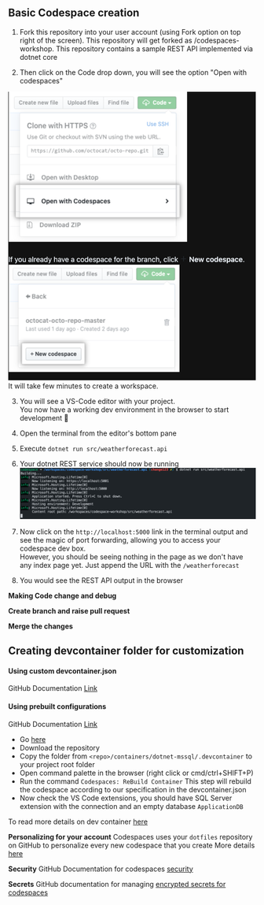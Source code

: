 ## Basic Codespace creation
1. Fork this repository into your user account (using Fork option on top right of the screen). This repository will get forked as <username>/codespaces-workshop.
This repository contains a sample REST API implemented via dotnet core

2. Then click on the Code drop down, you will see the option "Open with codespaces"

![Open With Codespaces](./images/opencodespace.png)It will take few minutes to create a workspace.

3. You will see a VS-Code editor with your project.<br>You now have a working dev environment in the browser to start development 🎉

1. Open the terminal from the editor's bottom pane
2. Execute ```dotnet run src/weatherforecast.api```
3. Your dotnet REST service should now be running
![terminal](./images/runproject.png)

4. Now click on the ```http://localhost:5000``` link in the terminal output and see the magic of port forwarding, allowing you to access your codespace dev box.
<br>However, you should be seeing nothing in the page as we don't have any index page yet. Just append the URL with the ```/weatherforecast```

5. You would see the REST API output in the browser

**Making Code change and debug**

**Create branch and raise pull request**

**Merge the changes**

## Creating devcontainer folder for customization

#### Using custom devcontainer.json
GitHub Documentation [Link](https://docs.github.com/en/github/developing-online-with-codespaces/configuring-codespaces-for-your-project#creating-a-custom-codespace-configuration)

#### Using prebuilt configurations
GitHub Documentation [Link](https://docs.github.com/en/github/developing-online-with-codespaces/configuring-codespaces-for-your-project#using-a-pre-built-container-configuration)



- Go [here](https://github.com/microsoft/vscode-dev-containers)
- Download the repository
- Copy the folder from ```<repo>/containers/dotnet-mssql/.devcontainer``` to your project root folder
- Open command palette in the browser (right click or cmd/ctrl+SHIFT+P)
- Run the command ```Codespaces: ReBuild Container```
  This step will rebuild the codespace according to our specification in the devcontainer.json
- Now check the VS Code extensions, you should have SQL Server extension with the connection and an empty database ```ApplicationDB```

To read more details on dev container [here](https://code.visualstudio.com/docs/remote/create-dev-container)

**Personalizing for your account**
Codespaces uses your ```dotfiles``` repository on GitHub to personalize every new codespace that you create
More details [here](https://docs.github.com/en/github/developing-online-with-codespaces/personalizing-codespaces-for-your-account)

**Security**
GitHub Documentation for codespaces [security](https://docs.github.com/en/github/developing-online-with-codespaces/managing-access-and-security-for-codespaces)

**Secrets**
GitHub documentation for managing [encrypted secrets for codespaces](https://docs.github.com/en/github/developing-online-with-codespaces/managing-encrypted-secrets-for-codespaces)
